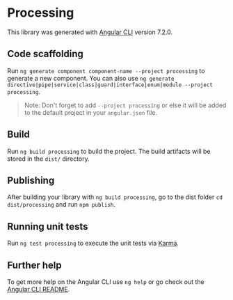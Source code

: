 # Processing

This library was generated with [Angular CLI](https://github.com/angular/angular-cli) version 7.2.0.

## Code scaffolding

Run `ng generate component component-name --project processing` to generate a new component. You can also use `ng generate directive|pipe|service|class|guard|interface|enum|module --project processing`.
> Note: Don't forget to add `--project processing` or else it will be added to the default project in your `angular.json` file. 

## Build

Run `ng build processing` to build the project. The build artifacts will be stored in the `dist/` directory.

## Publishing

After building your library with `ng build processing`, go to the dist folder `cd dist/processing` and run `npm publish`.

## Running unit tests

Run `ng test processing` to execute the unit tests via [Karma](https://karma-runner.github.io).

## Further help

To get more help on the Angular CLI use `ng help` or go check out the [Angular CLI README](https://github.com/angular/angular-cli/blob/master/README.md).
